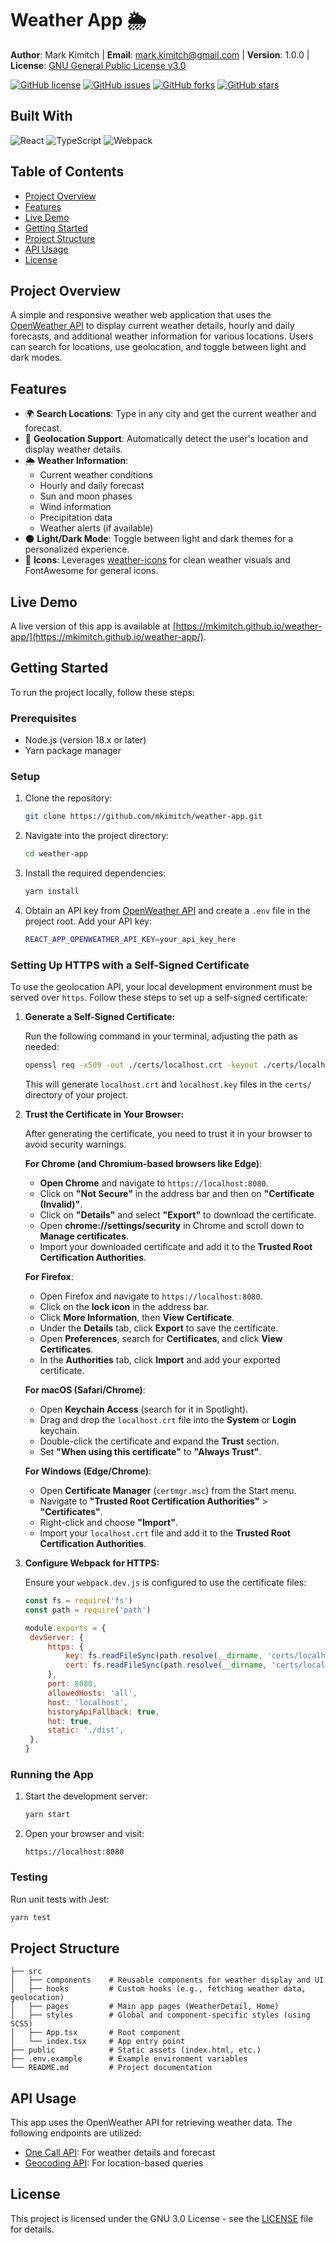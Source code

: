 # Weather App 🌦️

**Author**: Mark Kimitch | **Email**: [mark.kimitch@gmail.com](mailto:mark.kimitch@gmail.com) | **Version**: 1.0.0 | **License**: [GNU General Public License v3.0](https://www.gnu.org/licenses/gpl-3.0.html)

[![GitHub license](https://img.shields.io/badge/license-GPLv3-blue.svg)](https://www.gnu.org/licenses/gpl-3.0.html)
[![GitHub issues](https://img.shields.io/github/issues/mkimitch/weather-app)](https://github.com/mkimitch/weather-app/issues)
[![GitHub forks](https://img.shields.io/github/forks/mkimitch/weather-app)](https://github.com/mkimitch/weather-app/network)
[![GitHub stars](https://img.shields.io/github/stars/mkimitch/weather-app)](https://github.com/mkimitch/weather-app/stargazers)

## Built With

![React](https://img.shields.io/badge/dynamic/json?color=blue&label=React&query=$.dependencies.react&url=https%3A%2F%2Fraw.githubusercontent.com%2Fmkimitch%2Fweather-app%2Fmain%2Fpackage.json&logo=react)
![TypeScript](https://img.shields.io/badge/dynamic/json?color=blue&label=TypeScript&query=$.devDependencies.typescript&url=https%3A%2F%2Fraw.githubusercontent.com%2Fmkimitch%2Fweather-app%2Fmain%2Fpackage.json&logo=typescript)
![Webpack](https://img.shields.io/badge/dynamic/json?color=blue&label=Webpack&query=$.devDependencies.webpack&url=https%3A%2F%2Fraw.githubusercontent.com%2Fmkimitch%2Fweather-app%2Fmain%2Fpackage.json&logo=webpack)

## Table of Contents

- [Project Overview](#project-overview)
- [Features](#features)
- [Live Demo](#live-demo)
- [Getting Started](#getting-started)
- [Project Structure](#project-structure)
- [API Usage](#api-usage)
- [License](#license)

## Project Overview

A simple and responsive weather web application that uses the [OpenWeather API](https://openweathermap.org/api) to display current weather details, hourly and daily forecasts, and additional weather information for various locations. Users can search for locations, use geolocation, and toggle between light and dark modes.

## Features

- 🌍 **Search Locations**: Type in any city and get the current weather and forecast.
- 📍 **Geolocation Support**: Automatically detect the user's location and display weather details.
- 🌦️ **Weather Information**:
  - Current weather conditions
  - Hourly and daily forecast
  - Sun and moon phases
  - Wind information
  - Precipitation data
  - Weather alerts (if available)
- 🌑 **Light/Dark Mode**: Toggle between light and dark themes for a personalized experience.
- 🎨 **Icons**: Leverages [weather-icons](https://erikflowers.github.io/weather-icons/) for clean weather visuals and FontAwesome for general icons.

## Live Demo

A live version of this app is available at [https://mkimitch.github.io/weather-app/](https://mkimitch.github.io/weather-app/).

## Getting Started

To run the project locally, follow these steps:

### Prerequisites

- Node.js (version 18.x or later)
- Yarn package manager

### Setup

1. Clone the repository:

   ```bash
   git clone https://github.com/mkimitch/weather-app.git
   ```

2. Navigate into the project directory:

   ```bash
   cd weather-app
   ```

3. Install the required dependencies:

   ```bash
   yarn install
   ```

4. Obtain an API key from [OpenWeather API](https://openweathermap.org/api) and create a `.env` file in the project root. Add your API key:
   ```bash
   REACT_APP_OPENWEATHER_API_KEY=your_api_key_here
   ```

### Setting Up HTTPS with a Self-Signed Certificate

To use the geolocation API, your local development environment must be served over `https`. Follow these steps to set up a self-signed certificate:

1. **Generate a Self-Signed Certificate:**

   Run the following command in your terminal, adjusting the path as needed:

   ```bash
   openssl req -x509 -out ./certs/localhost.crt -keyout ./certs/localhost.key -newkey rsa:2048 -nodes -sha256 -subj "//CN=localhost" -addext "subjectAltName=DNS:localhost"
   ```

   This will generate `localhost.crt` and `localhost.key` files in the `certs/` directory of your project.

2. **Trust the Certificate in Your Browser:**

   After generating the certificate, you need to trust it in your browser to avoid security warnings.

   **For Chrome (and Chromium-based browsers like Edge)**:

   - **Open Chrome** and navigate to `https://localhost:8080`.
   - Click on **"Not Secure"** in the address bar and then on **"Certificate (Invalid)"**.
   - Click on **"Details"** and select **"Export"** to download the certificate.
   - Open **chrome://settings/security** in Chrome and scroll down to **Manage certificates**.
   - Import your downloaded certificate and add it to the **Trusted Root Certification Authorities**.

   **For Firefox**:

   - Open Firefox and navigate to `https://localhost:8080`.
   - Click on the **lock icon** in the address bar.
   - Click **More Information**, then **View Certificate**.
   - Under the **Details** tab, click **Export** to save the certificate.
   - Open **Preferences**, search for **Certificates**, and click **View Certificates**.
   - In the **Authorities** tab, click **Import** and add your exported certificate.

   **For macOS (Safari/Chrome)**:

   - Open **Keychain Access** (search for it in Spotlight).
   - Drag and drop the `localhost.crt` file into the **System** or **Login** keychain.
   - Double-click the certificate and expand the **Trust** section.
   - Set **"When using this certificate"** to **"Always Trust"**.

   **For Windows (Edge/Chrome)**:

   - Open **Certificate Manager** (`certmgr.msc`) from the Start menu.
   - Navigate to **"Trusted Root Certification Authorities"** > **"Certificates"**.
   - Right-click and choose **"Import"**.
   - Import your `localhost.crt` file and add it to the **Trusted Root Certification Authorities**.

3. **Configure Webpack for HTTPS:**

   Ensure your `webpack.dev.js` is configured to use the certificate files:

   ```js
   const fs = require('fs')
   const path = require('path')

   module.exports = {
   	devServer: {
   		https: {
   			key: fs.readFileSync(path.resolve(__dirname, 'certs/localhost.key')),
   			cert: fs.readFileSync(path.resolve(__dirname, 'certs/localhost.crt')),
   		},
   		port: 8080,
   		allowedHosts: 'all',
   		host: 'localhost',
   		historyApiFallback: true,
   		hot: true,
   		static: './dist',
   	},
   }
   ```

### Running the App

1. Start the development server:

   ```bash
   yarn start
   ```

2. Open your browser and visit:
   ```
   https://localhost:8080
   ```

### Testing

Run unit tests with Jest:

```bash
yarn test
```

## Project Structure

```
├── src
│   ├── components    # Reusable components for weather display and UI
│   ├── hooks         # Custom hooks (e.g., fetching weather data, geolocation)
│   ├── pages         # Main app pages (WeatherDetail, Home)
│   ├── styles        # Global and component-specific styles (using SCSS)
│   ├── App.tsx       # Root component
│   └── index.tsx     # App entry point
├── public            # Static assets (index.html, etc.)
├── .env.example      # Example environment variables
└── README.md         # Project documentation
```

## API Usage

This app uses the OpenWeather API for retrieving weather data. The following endpoints are utilized:

- [One Call API](https://openweathermap.org/api/one-call-api): For weather details and forecast
- [Geocoding API](https://openweathermap.org/api/geocoding-api): For location-based queries

## License

This project is licensed under the GNU 3.0 License - see the [LICENSE](https://raw.githubusercontent.com/mkimitch/weather-app/refs/heads/main/LICENSE) file for details.

